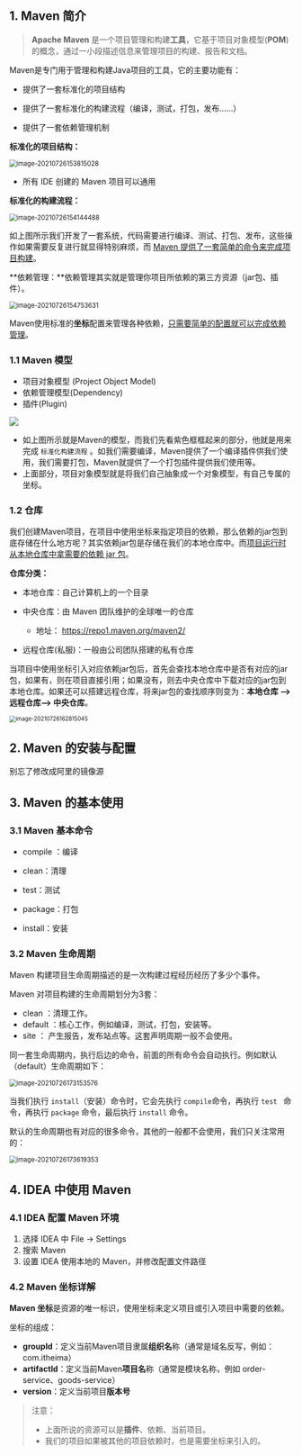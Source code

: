 ## 1. Maven 简介

> **Apache Maven** 是一个项目管理和构建**工具**，它基于项目对象模型(**POM**)的概念，通过一小段描述信息来管理项目的构建、报告和文档。

Maven是专门用于管理和构建Java项目的工具，它的主要功能有：

* 提供了一套标准化的项目结构

* 提供了一套标准化的构建流程（编译，测试，打包，发布……）

* 提供了一套依赖管理机制

**标准化的项目结构：**

<img src="https://notebook-img-1304596351.cos.ap-beijing.myqcloud.com/img/image-20210726153815028.png" alt="image-20210726153815028" style="zoom:80%;" />

+ 所有 IDE 创建的 Maven 项目可以通用

**标准化的构建流程：**

<img src="https://notebook-img-1304596351.cos.ap-beijing.myqcloud.com/img/image-20210726154144488.png" alt="image-20210726154144488" style="zoom:80%;" />

如上图所示我们开发了一套系统，代码需要进行编译、测试、打包、发布，这些操作如果需要反复进行就显得特别麻烦，而 <u>Maven 提供了一套简单的命令来完成项目构建</u>。

**依赖管理：**依赖管理其实就是管理你项目所依赖的第三方资源（jar包、插件）。

<img src="https://notebook-img-1304596351.cos.ap-beijing.myqcloud.com/img/image-20210726154753631.png" alt="image-20210726154753631" style="zoom:80%;" />

Maven使用标准的**坐标**配置来管理各种依赖，<u>只需要简单的配置就可以完成依赖管理</u>。

### 1.1 Maven 模型

* 项目对象模型 (Project Object Model)
* 依赖管理模型(Dependency)
* 插件(Plugin)

![](https://notebook-img-1304596351.cos.ap-beijing.myqcloud.com/img/image-20210726155759621.png)

+ 如上图所示就是Maven的模型，而我们先看紫色框框起来的部分，他就是用来完成 `标准化构建流程` 。如我们需要编译，Maven提供了一个编译插件供我们使用，我们需要打包，Maven就提供了一个打包插件提供我们使用等。
+ 上面部分，项目对象模型就是将我们自己抽象成一个对象模型，有自己专属的坐标。

### 1.2 仓库

我们创建Maven项目，在项目中使用坐标来指定项目的依赖，那么依赖的jar包到底存储在什么地方呢？其实依赖jar包是存储在我们的本地仓库中。而<u>项目运行时从本地仓库中拿需要的依赖 jar 包</u>。

**仓库分类：**

* 本地仓库：自己计算机上的一个目录

* 中央仓库：由 Maven 团队维护的全球唯一的仓库

  * 地址： https://repo1.maven.org/maven2/

* 远程仓库(私服)：一般由公司团队搭建的私有仓库

当项目中使用坐标引入对应依赖jar包后，首先会查找本地仓库中是否有对应的jar包，如果有，则在项目直接引用；如果没有，则去中央仓库中下载对应的jar包到本地仓库。如果还可以搭建远程仓库，将来jar包的查找顺序则变为：**本地仓库 --> 远程仓库--> 中央仓库**。

<img src="https://notebook-img-1304596351.cos.ap-beijing.myqcloud.com/img/image-20210726162815045.png" alt="image-20210726162815045" style="zoom:70%;" />

## 2. Maven 的安装与配置

别忘了修改成阿里的镜像源

## 3. Maven 的基本使用

### 3.1 Maven 基本命令

* compile ：编译

* clean：清理

* test：测试

* package：打包

* install：安装

### 3.2 Maven 生命周期

Maven 构建项目生命周期描述的是一次构建过程经历经历了多少个事件。

Maven 对项目构建的生命周期划分为3套：

* clean ：清理工作。
* default ：核心工作，例如编译，测试，打包，安装等。
* site ： 产生报告，发布站点等。这套声明周期一般不会使用。

同一套生命周期内，执行后边的命令，前面的所有命令会自动执行。例如默认（default）生命周期如下：

<img src="https://notebook-img-1304596351.cos.ap-beijing.myqcloud.com/img/image-20210726173153576.png" alt="image-20210726173153576" style="zoom:80%;" />

当我们执行 `install`（安装）命令时，它会先执行 `compile`命令，再执行 `test ` 命令，再执行 `package` 命令，最后执行 `install` 命令。

默认的生命周期也有对应的很多命令，其他的一般都不会使用，我们只关注常用的：

<img src="https://notebook-img-1304596351.cos.ap-beijing.myqcloud.com/img/image-20210726173619353.png" alt="image-20210726173619353" style="zoom:80%;" />

## 4. IDEA 中使用 Maven

### 4.1 IDEA 配置 Maven 环境

1. 选择 IDEA 中 File -> Settings
2. 搜索 Maven
3. 设置 IDEA 使用本地的 Maven，并修改配置文件路径

### 4.2 Maven 坐标详解

**Maven 坐标**是资源的唯一标识，使用坐标来定义项目或引入项目中需要的依赖。

坐标的组成：

* **groupId**：定义当前Maven项目隶属**组织名**称（通常是域名反写，例如：com.itheima）
* **artifactId**：定义当前Maven**项目名**称（通常是模块名称，例如 order-service、goods-service）
* **version**：定义当前项目**版本号**

> 注意：
>
> * 上面所说的资源可以是**插件**、依赖、当前项目。
> * 我们的项目如果被其他的项目依赖时，也是需要坐标来引入的。